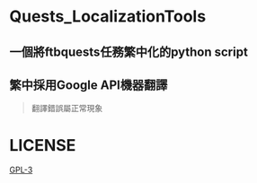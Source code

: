# Quests_LocalizationTools
 ## 一個將ftbquests任務繁中化的python script

## 繁中採用Google API機器翻譯
> 翻譯錯誤屬正常現象
 # LICENSE
 [GPL-3](./LICENSE)